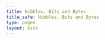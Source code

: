 ```yaml
---
title: Nibbles, Bits and Bytes
title_safe: Nibbles, Bits and Bytes
type: pages
layout: bits
---
```

